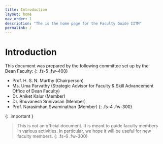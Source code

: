 ```yaml
---
title: Introduction
layout: home
nav_order: 1
description: "The is the home page for the Faculty Guide IITM"
permalink: /
---
```


# Introduction

This document was prepared by the following committee set up by the Dean Faculty:
{: .fs-5 .fw-400}
* Prof. H. S. N. Murthy (Chairperson)
* Ms. Uma Parvathy (Strategic Advisor for Faculty & Skill Advancement Office of Dean Faculty)
* Dr. Aniket Kalur (Member)
* Dr. Bhuvanesh Srinivasan (Member)
* Prof. Narasimhan Swaminathan (Member)
{: .fs-4 .fw-300}

{: .important }
> This is not an official document. It is meant to guide faculty members in various activities. In particular, we hope it will 
be useful for new faculty members.
{: .fs-6 .fw-300}
